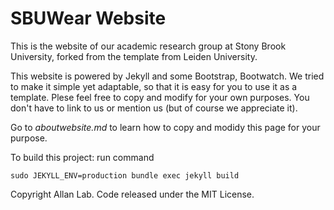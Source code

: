 # SBUWear Website

This is the website of our academic research group at Stony Brook University, forked from the template from Leiden University.

This website is powered by Jekyll and some Bootstrap, Bootwatch. We tried to make it simple yet adaptable, so that it is easy for you to use it as a template. Plese feel free to copy and modify for your own purposes.  You don't have to link to us or mention us (but of course we appreciate it).

Go to *aboutwebsite.md*  to learn how to copy and modidy this page for your purpose. 

To build this project: run command

`
sudo JEKYLL_ENV=production bundle exec jekyll build
`

Copyright Allan Lab. Code released under the MIT License.

